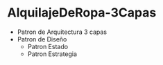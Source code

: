 # AlquilajeDeRopa-3Capas
- Patron de Arquitectura 3 capas 
- Patron de Diseño
	- Patron Estado
	- Patron Estrategia
